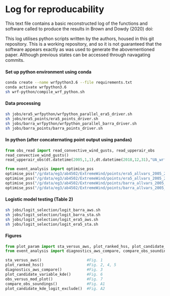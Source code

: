 # Log for reproducability

This text file contains a basic reconstructed log of the functions and software called to produce the 
results in Brown and Dowdy (2020) doi:

This log utilises python scripts written by the authors, housed in this git repository. This is 
 a working repository, and so it is not guaranteed that the software appears exactly as was used
 to generate the abovementioned paper. Although previous states can be accessed through navagating commits.

#### Set up python environment using conda
```bash
conda create --name wrfpython3.6 --file requirements.txt
conda activate wrfpython3.6
sh wrf-python/compile_wrf_python.sh
```

#### Data processing
```bash
sh jobs/era5_wrfpython/wrfpython_parallel_era5_driver.sh
sh jobs/era5_points/era5_points_driver.sh
sh jobs/barra_wrfpython/wrfpython_parallel_barra_driver.sh
sh jobs/barra_points/barra_points_driver.sh
```

#### In python (after concaternating point output using pandas)
```python
from obs_read import read_convective_wind_gusts, read_upperair_obs
read_convective_wind_gusts()
read_upperair_obs(dt.datetime(2005,1,1),dt.datetime(2018,12,31),"UA_wrfpython", "wrfpython")
```
```python
from event_analysis import optimise_pss
optimise_pss("/g/data/eg3/ab4502/ExtremeWind/points/era5_allvars_2005_2018.pkl",T=1000, compute=True, l_thresh=2, is_pss="hss", model_name="era5",time="floor")
optimise_pss("/g/data/eg3/ab4502/ExtremeWind/points/era5_allvars_2005_2018.pkl",T=1000, compute=True, l_thresh=2, is_pss="hss", model_name="era5",time="ceil")
optimise_pss("/g/data/eg3/ab4502/ExtremeWind/points/barra_allvars_2005_2018_2.pkl",T=1000, compute=True, l_thresh=2, is_pss="hss", model_name="barra_fc",time="ceil")
optimise_pss("/g/data/eg3/ab4502/ExtremeWind/points/barra_allvars_2005_2018_2.pkl",T=1000, compute=True, l_thresh=2, is_pss="hss", model_name="barra_fc",time="floor")
```
#### Logistic model testing (Table 2)
```bash
sh jobs/logit_selection/logit_barra_aws.sh
sh jobs/logit_selection/logit_barra_sta.sh
sh jobs/logit_selection/logit_era5_aws.sh
sh jobs/logit_selection/logit_era5_sta.sh
```
#### Figures
```python
from plot_param import sta_versus_aws, plot_ranked_hss, plot_candidate_variable_kde, plot_candidate_kde_logit_exclude, obs_versus_mod_plot
from event_analysis import diagnostics_aws_compare, compare_obs_soundings

sta_versus_aws()                    #Fig. 1
plot_ranked_hss()                   #Fig. 2, 4, 5
diagnostics_aws_compare()           #Fig. 3
plot_candidate_variable_kde()       #Fig. 6
obs_versus_mod_plot()               #Fig. 7
compare_obs_soundings()             #Fig. A1
plot_candidate_kde_logit_exclude()  #Fig. A2
```
